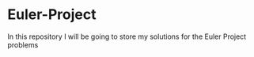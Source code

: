 # Euler-Project
In this repository I will be going to store my solutions for the Euler Project problems
